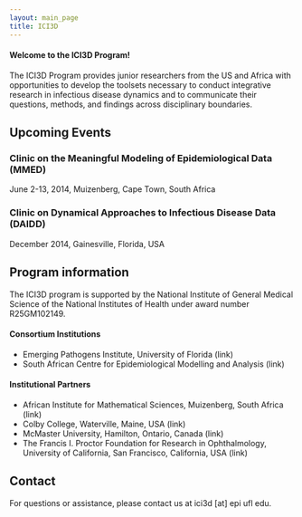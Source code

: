 ```yaml
---
layout: main_page
title: ICI3D
---
```

#### Welcome to the ICI3D Program!

The ICI3D Program provides junior researchers from the US and Africa with opportunities to develop the toolsets necessary to conduct integrative research in infectious disease dynamics and to communicate their questions, methods, and findings across disciplinary boundaries.

## Upcoming Events

### Clinic on the Meaningful Modeling of Epidemiological Data (MMED)

June 2-13, 2014, Muizenberg, Cape Town, South Africa

### Clinic on Dynamical Approaches to Infectious Disease Data (DAIDD)

December 2014, Gainesville, Florida, USA

## Program information

The ICI3D program is supported by the National Institute of General Medical Science of the National Institutes of Health under award number R25GM102149.

#### Consortium Institutions

- Emerging Pathogens Institute, University of Florida (link)
- South African Centre for Epidemiological Modelling and Analysis (link)

#### Institutional Partners

- African Institute for Mathematical Sciences, Muizenberg, South Africa (link)
- Colby College, Waterville, Maine, USA (link)
- McMaster University, Hamilton, Ontario, Canada (link)
- The Francis I. Proctor Foundation for Research in Ophthalmology, University of California, San Francisco, California, USA (link)

## Contact

For questions or assistance, please contact us at ici3d [at] epi <dot> ufl <dot> edu.
